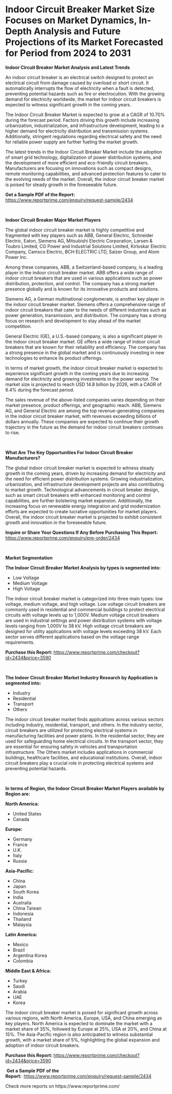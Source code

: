 <p><h1>Indoor Circuit Breaker Market Size Focuses on Market Dynamics, In-Depth Analysis and Future Projections of its Market Forecasted for Period from 2024 to 2031</h1></p><p><strong>Indoor Circuit Breaker Market Analysis and Latest Trends</strong></p>
<p><p>An indoor circuit breaker is an electrical switch designed to protect an electrical circuit from damage caused by overload or short circuit. It automatically interrupts the flow of electricity when a fault is detected, preventing potential hazards such as fire or electrocution. With the growing demand for electricity worldwide, the market for indoor circuit breakers is expected to witness significant growth in the coming years.</p><p>The Indoor Circuit Breaker Market is expected to grow at a CAGR of 10.70% during the forecast period. Factors driving this growth include increasing urbanization, industrialization, and infrastructure development, leading to a higher demand for electricity distribution and transmission systems. Additionally, stringent regulations regarding electrical safety and the need for reliable power supply are further fueling the market growth.</p><p>The latest trends in the Indoor Circuit Breaker Market include the adoption of smart grid technology, digitalization of power distribution systems, and the development of more efficient and eco-friendly circuit breakers. Manufacturers are focusing on innovations such as compact designs, remote monitoring capabilities, and advanced protection features to cater to the evolving needs of the market. Overall, the indoor circuit breaker market is poised for steady growth in the foreseeable future.</p></p>
<p><strong>Get a Sample PDF of the Report:&nbsp;</strong> <a href="https://www.reportprime.com/enquiry/request-sample/2434">https://www.reportprime.com/enquiry/request-sample/2434</a></p>
<p>&nbsp;</p>
<p><strong>Indoor Circuit Breaker Major Market Players</strong></p>
<p><p>The global indoor circuit breaker market is highly competitive and fragmented with key players such as ABB, General Electric, Schneider Electric, Eaton, Siemens AG, Mitsubishi Electric Corporation, Larsen & Toubro Limited, CG Power and Industrial Solutions Limited, Kirloskar Electric Company, Camsco Electric, BCH ELECTRIC LTD, Salzer Group, and Atom Power Inc.</p><p>Among these companies, ABB, a Switzerland-based company, is a leading player in the indoor circuit breaker market. ABB offers a wide range of indoor circuit breakers that are used in various applications such as power distribution, protection, and control. The company has a strong market presence globally and is known for its innovative products and solutions.</p><p>Siemens AG, a German multinational conglomerate, is another key player in the indoor circuit breaker market. Siemens offers a comprehensive range of indoor circuit breakers that cater to the needs of different industries such as power generation, transmission, and distribution. The company has a strong focus on research and development to stay ahead of the market competition.</p><p>General Electric (GE), a U.S.-based company, is also a significant player in the indoor circuit breaker market. GE offers a wide range of indoor circuit breakers that are known for their reliability and efficiency. The company has a strong presence in the global market and is continuously investing in new technologies to enhance its product offerings.</p><p>In terms of market growth, the indoor circuit breaker market is expected to experience significant growth in the coming years due to increasing demand for electricity and growing investments in the power sector. The market size is projected to reach USD 14.8 billion by 2026, with a CAGR of 6.4% during the forecast period.</p><p>The sales revenue of the above-listed companies varies depending on their market presence, product offerings, and geographic reach. ABB, Siemens AG, and General Electric are among the top revenue-generating companies in the indoor circuit breaker market, with revenues exceeding billions of dollars annually. These companies are expected to continue their growth trajectory in the future as the demand for indoor circuit breakers continues to rise.</p></p>
<p>&nbsp;</p>
<p><strong>What Are The Key Opportunities For Indoor Circuit Breaker Manufacturers?</strong></p>
<p><p>The global indoor circuit breaker market is expected to witness steady growth in the coming years, driven by increasing demand for electricity and the need for efficient power distribution systems. Growing industrialization, urbanization, and infrastructure development projects are also contributing to market growth. Technological advancements in circuit breaker design, such as smart circuit breakers with enhanced monitoring and control capabilities, are further bolstering market expansion. Additionally, the increasing focus on renewable energy integration and grid modernization efforts are expected to create lucrative opportunities for market players. Overall, the indoor circuit breaker market is projected to exhibit consistent growth and innovation in the foreseeable future.</p></p>
<p><strong>Inquire or Share Your Questions If Any Before Purchasing This Report:</strong> <a href="https://www.reportprime.com/enquiry/pre-order/2434">https://www.reportprime.com/enquiry/pre-order/2434</a></p>
<p>&nbsp;</p>
<p><strong>Market Segmentation</strong></p>
<p><strong>The Indoor Circuit Breaker Market Analysis by types is segmented into:</strong></p>
<p><ul><li>Low Voltage</li><li>Medium Voltage</li><li>High Voltage</li></ul></p>
<p><p>The indoor circuit breaker market is categorized into three main types: low voltage, medium voltage, and high voltage. Low voltage circuit breakers are commonly used in residential and commercial buildings to protect electrical circuits with voltage levels up to 1,000V. Medium voltage circuit breakers are used in industrial settings and power distribution systems with voltage levels ranging from 1,000V to 38 kV. High voltage circuit breakers are designed for utility applications with voltage levels exceeding 38 kV. Each sector serves different applications based on the voltage range requirements.</p></p>
<p><strong>Purchase this Report:&nbsp;</strong><a href="https://www.reportprime.com/checkout?id=2434&price=3590">https://www.reportprime.com/checkout?id=2434&price=3590</a></p>
<p>&nbsp;</p>
<p><strong>The Indoor Circuit Breaker Market Industry Research by Application is segmented into:</strong></p>
<p><ul><li>Industry</li><li>Residential</li><li>Transport</li><li>Others</li></ul></p>
<p><p>The indoor circuit breaker market finds applications across various sectors including industry, residential, transport, and others. In the industry sector, circuit breakers are utilized for protecting electrical systems in manufacturing facilities and power plants. In the residential sector, they are used for safeguarding home electrical circuits. In the transport sector, they are essential for ensuring safety in vehicles and transportation infrastructure. The Others market includes applications in commercial buildings, healthcare facilities, and educational institutions. Overall, indoor circuit breakers play a crucial role in protecting electrical systems and preventing potential hazards.</p></p>
<p>&nbsp;</p>
<p><strong>In terms of Region, the Indoor Circuit Breaker Market Players available by Region are:</strong></p>
<p>
    <p> <strong> North America: </strong>
        <ul>
            <li>United States</li>
            <li>Canada</li>
        </ul>
        </p> 
    <p> <strong> Europe: </strong>
        <ul>
            <li>Germany</li>
            <li>France</li>
            <li>U.K.</li>
            <li>Italy</li>
            <li>Russia</li>
        </ul>
        </p> 
    <p> <strong> Asia-Pacific: </strong>
        <ul>
            <li>China</li>
            <li>Japan</li>
            <li>South Korea</li>
            <li>India</li>
            <li>Australia</li>
            <li>China Taiwan</li>
            <li>Indonesia</li>
            <li>Thailand</li>
            <li>Malaysia</li>
        </ul>
        </p> 
    <p> <strong> Latin America: </strong>
        <ul>
            <li>Mexico</li>
            <li>Brazil</li>
            <li>Argentina Korea</li>
            <li>Colombia</li>
        </ul>
        </p> 
    <p> <strong> Middle East & Africa: </strong>
        <ul>
            <li>Turkey</li>
            <li>Saudi</li>
            <li>Arabia</li>
            <li>UAE</li>
            <li>Korea</li>
        </ul>
    </p>
    </p>
<p><p>The indoor circuit breaker market is poised for significant growth across various regions, with North America, Europe, USA, and China emerging as key players. North America is expected to dominate the market with a market share of 35%, followed by Europe at 25%, USA at 20%, and China at 15%. The Asia-Pacific region is also anticipated to witness substantial growth, with a market share of 5%, highlighting the global expansion and adoption of indoor circuit breakers.</p></p>
<p><strong>Purchase this Report: </strong><a href="https://www.reportprime.com/checkout?id=2434&price=3590">https://www.reportprime.com/checkout?id=2434&price=3590</a></p>
<p>&nbsp;<strong>Get a Sample PDF of the Report:&nbsp;&nbsp;</strong><a href="https://www.reportprime.com/enquiry/request-sample/2434">https://www.reportprime.com/enquiry/request-sample/2434</a></p>
<p><strong></strong></p>
<p>Check more reports on https://www.reportprime.com/</p>